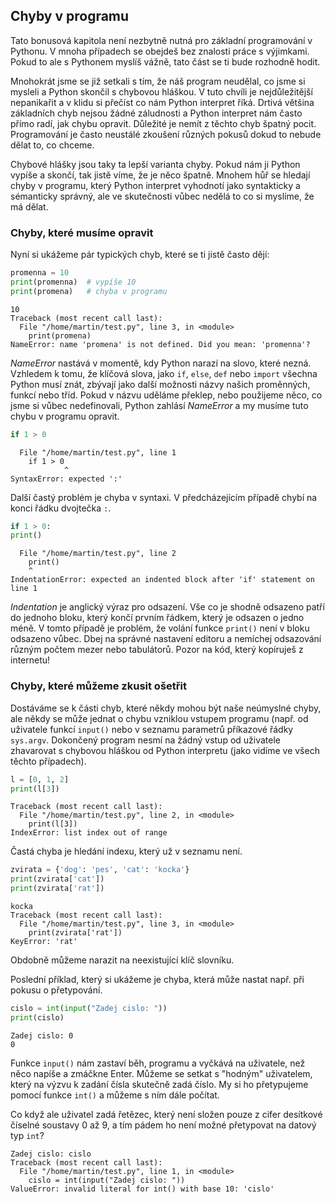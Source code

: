 ## Chyby v programu

Tato bonusová kapitola není nezbytně nutná pro základní programování v Pythonu. V mnoha případech se obejdeš bez znalosti práce s výjimkami. Pokud to ale s Pythonem myslíš vážně, tato část se ti bude rozhodně hodit.

Mnohokrát jsme se již setkali s tím, že náš program neudělal, co jsme si mysleli a Python skončil s chybovou hláškou. V tuto chvíli je nejdůležitější nepanikařit a v klidu si přečíst co nám Python interpret říká. Drtivá většina základních chyb nejsou žádné záludnosti a Python interpret nám často přímo radí, jak chybu opravit. Důležité je nemít z těchto chyb špatný pocit. Programování je často neustálé zkoušení různých pokusů dokud to nebude dělat to, co chceme.

Chybové hlášky jsou taky ta lepší varianta chyby. Pokud nám ji Python vypíše a skončí, tak jistě víme, že je něco špatně. Mnohem hůř se hledají chyby v programu, který Python interpret vyhodnotí jako syntakticky a sémanticky správný, ale ve skutečnosti vůbec nedělá to co si myslíme, že má dělat.

### Chyby, které musíme opravit
Nyní si ukážeme pár typických chyb, které se ti jistě často dějí:
```py
promenna = 10
print(promenna)  # vypíše 10
print(promena)   # chyba v programu
```

```shell
10
Traceback (most recent call last):
  File "/home/martin/test.py", line 3, in <module>
    print(promena)
NameError: name 'promena' is not defined. Did you mean: 'promenna'?
```

_NameError_ nastává v momentě, kdy Python narazí na slovo, které nezná. Vzhledem k tomu, že klíčová slova, jako `if`, `else`, `def` nebo `import` všechna Python musí znát, zbývají jako další možnosti názvy našich proměnných, funkcí nebo tříd. Pokud v názvu uděláme překlep, nebo použijeme něco, co jsme si vůbec nedefinovali, Python zahlásí _NameError_ a my musíme tuto chybu v programu opravit.

```py
if 1 > 0
```

```shell
  File "/home/martin/test.py", line 1
    if 1 > 0
            ^
SyntaxError: expected ':'
```
Další častý problém je chyba v syntaxi. V předcházejícím případě chybí na konci řádku dvojtečka `:`.


```py
if 1 > 0:
print()
```

```shell
  File "/home/martin/test.py", line 2
    print()
    ^
IndentationError: expected an indented block after 'if' statement on line 1
```

_Indentation_ je anglický výraz pro odsazení. Vše co je shodně odsazeno patří do jednoho bloku, který končí prvním řádkem, který je odsazen o jedno méně. V tomto případě je problém, že volání funkce `print()` není v bloku odsazeno vůbec. Dbej na správné nastavení editoru a nemíchej odsazování různým počtem mezer nebo tabulátorů. Pozor na kód, který kopíruješ z internetu!


### Chyby, které můžeme zkusit ošetřit
Dostáváme se k části chyb, které někdy mohou být naše neúmyslné chyby, ale někdy se může jednat o chybu vzniklou vstupem programu (např. od uživatele funkcí `input()` nebo v seznamu parametrů příkazové řádky `sys.argv`. Dokončený program nesmí na žádný vstup od uživatele zhavarovat s chybovou hláškou od Python interpretu (jako vidíme ve všech těchto případech).

```py
l = [0, 1, 2]
print(l[3])
```

```shell
Traceback (most recent call last):
  File "/home/martin/test.py", line 2, in <module>
    print(l[3])
IndexError: list index out of range
```

Častá chyba je hledání indexu, který už v seznamu není.

```py
zvirata = {'dog': 'pes', 'cat': 'kocka'}
print(zvirata['cat'])
print(zvirata['rat'])
```

```shell
kocka
Traceback (most recent call last):
  File "/home/martin/test.py", line 3, in <module>
    print(zvirata['rat'])
KeyError: 'rat'
```

Obdobně můžeme narazit na neexistující klíč slovníku.

Poslední příklad, který si ukážeme je chyba, která může nastat např. při pokusu o přetypování.
```py
cislo = int(input("Zadej cislo: "))
print(cislo)
```

```shell
Zadej cislo: 0
0
```
Funkce `input()` nám zastaví běh, programu a vyčkává na uživatele, než něco napíše a zmáčkne Enter. Můžeme se setkat s "hodným" uživatelem, který na výzvu k zadání čísla skutečně zadá číslo. My si ho přetypujeme pomocí funkce `int()` a můžeme s ním dále počítat.

Co když ale uživatel zadá řetězec, který není složen pouze z cifer desítkové číselné soustavy 0 až 9, a tím pádem ho není možné přetypovat na datový typ `int`?
```shell
Zadej cislo: cislo
Traceback (most recent call last):
  File "/home/martin/test.py", line 1, in <module>
    cislo = int(input("Zadej cislo: "))
ValueError: invalid literal for int() with base 10: 'cislo'
```
